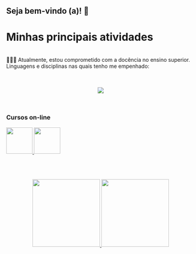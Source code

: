 ## Seja bem-vindo (a)! 👋


          
<h1>Minhas principais atividades</h1><br>
👨🏼‍🏫 Atualmente, estou comprometido com a docência no ensino superior. <br>
Linguagens e disciplinas nas quais tenho me empenhado: <br><br>   
<!--
<img width="15" height="15" alt="image" src="https://github.com/user-attachments/assets/15f044af-86f7-4515-aae5-bee973309765" />
<img width="64" height="14.25" alt="image" src="https://github.com/user-attachments/assets/442d007e-928f-432b-bf37-382de01da569" />
-->

<div style="display: inline_block">
  
  <br>

<!-- [![My Skills](https://skillicons.dev/icons?i=java,kotlin,nodejs,figma&theme=light)](https://skillicons.dev)
  -->
  <p align="center">
  <a href="https://github.com/OdaGab">
    <img src="https://skillicons.dev/icons?i=androidstudio,kotlin,java,eclipse,flutter,dart,html,css,arduino,typescript,docker,mysql,php,phpstorm,git,github,flask,idea,windows,linux,debian,react,gitlab" />
  </a>
              </p>
              <p>
              <br>
                          <h3>Cursos on-line </h3> 
  <a href="https://www.udemy.com/course/desenvolvimento-web-com-php-do-basico-ao-avancado/?referralCode=F4C590402ADEE3B153F9">
    <img src="https://img-c.udemycdn.com/course/750x422/5288406_2361_3.jpg" width="70" height="70"/>
    </a>           
  <a href="https://www.udemy.com/course/gerando_arquivo_php_fpdf/?referralCode=9AA40ED48A674178DA8E" >
    <img src="https://img-c.udemycdn.com/course/750x422/4283044_2883_4.jpg" width="70" height="70" />
  </a>
           


</div>
 <br>    <br>    <br>   
<div>
   <p align="center">
  <a href="https://github.com/OdaGab">
  <img height="180em" src="https://github-readme-stats.vercel.app/api?username=OdaGab&theme=dark&show_icons=true" />
  <img height="180em" src="https://github-readme-stats.vercel.app/api/top-langs/?username=OdaGab&layout-compact&theme=dark&show_icons=true" />
  </p>
</div>






